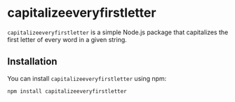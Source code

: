 # capitalizeeveryfirstletter

`capitalizeeveryfirstletter` is a simple Node.js package that capitalizes the first letter of every word in a given string.

## Installation

You can install `capitalizeeveryfirstletter` using npm:

```bash
npm install capitalizeeveryfirstletter
